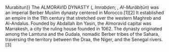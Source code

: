 Murabitun}} The ALMORAVID DYNASTY (, _Imrabḍen_; , _Al-Murābiṭūn_) was an imperial Berber Muslim dynasty centered in Morocco.[1][2] It established an empire in the 11th century that stretched over the western Maghreb and Al-Andalus. Founded by Abdallah ibn Yasin, the Almoravid capital was Marrakesh, a city the ruling house founded in 1062. The dynasty originated among the Lamtuna and the Gudala, nomadic Berber tribes of the Sahara, traversing the territory between the Draa, the Niger, and the Senegal rivers.[3]
